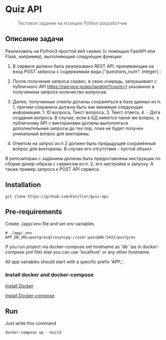 # Quiz API

> Тестовое задание на позицию Python разработчик

## Описание задачи

Реализовать на Python3 простой веб сервис (с помощью FastAPI или Flask, например), выполняющий следующие функции:

1. В сервисе должно быть реализовано REST API, принимающее на вход POST запросы с содержимым вида {"questions_num":
   integer} ;

2. После получения запроса сервис, в свою очередь, запрашивает с публичного API
   https://jservice.io/api/random?count=1 указанное в полученном запросе количество вопросов.

3. Далее, полученные ответы должны сохраняться в базе данных из п. 1, причем сохранена должна быть как минимум следующая
   информация: 1. ID вопроса, Текст вопроса, 3. Текст ответа, 4. - Дата создания вопроса.
   В случае, если в БД имеется такой же вопрос, к публичному API с викторинами должны выполняться дополнительные запросы
   до тех пор, пока не будет получен уникальный
   вопрос для викторины.
4. Ответом на запрос из п.2 должен быть предыдущей сохранённый вопрос для викторины. В случае его отсутствия - пустой
   объект.

В репозитории с заданием должны быть предоставлены инструкции по сборке докер-образа с сервисом из п. 2, его
настройке и запуску. А также пример запроса к POST API сервиса.

## Installation

```shell
git clone https://github.com/Entsllor/guiz-api
```


## Pre-requirements

Create ./app/.env file and set env variables

```dotenv
# ./app/.env
APP_DB_URL=postgresql+asyncpg://user:pass@db:5432/postgres
```

If you run project via docker-compose set hostname as 'db' (as in docker-compose.yml file)
else you can use 'localhost' or any other hostname.

All app variables should start with a specific prefix 'APP_'.

### Install docker and docker-compose

[Install Docker](https://docs.docker.com/engine/install/ubuntu/)

[Install Docker-compose](https://docs.docker.com/compose/install/)

## Run

Just write this command

```shell
docker-compose up --build
```
